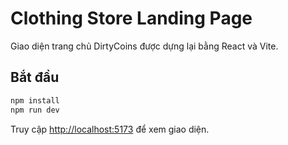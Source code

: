 # Clothing Store Landing Page

Giao diện trang chủ DirtyCoins được dựng lại bằng React và Vite.

## Bắt đầu

```bash
npm install
npm run dev
```

Truy cập [http://localhost:5173](http://localhost:5173) để xem giao diện.
